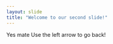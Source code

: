 ```yaml
---
layout: slide
title: "Welcome to our second slide!"
---
```

Yes mate
Use the left arrow to go back!
